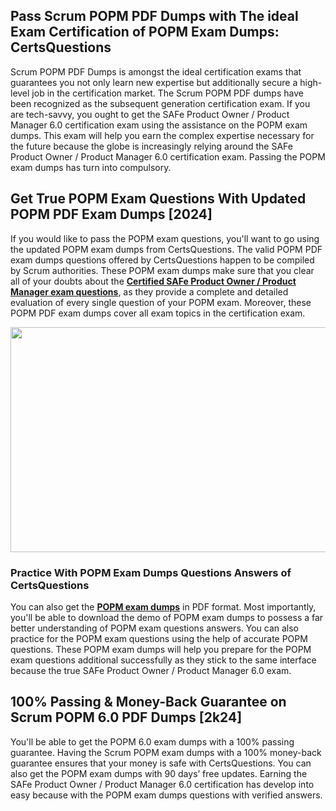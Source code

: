 <h2>Pass Scrum POPM PDF Dumps with The ideal Exam Certification of POPM Exam Dumps: CertsQuestions</h2>
<p>Scrum POPM PDF Dumps is amongst the ideal certification exams that guarantees you not only learn new expertise but additionally secure a high-level job in the certification market. The Scrum POPM PDF dumps have been recognized as the subsequent generation certification exam. If you are tech-savvy, you ought to get the SAFe Product Owner / Product Manager 6.0 certification exam using the assistance on the POPM exam dumps. This exam will help you earn the complex expertise necessary for the future because the globe is increasingly relying around the SAFe Product Owner / Product Manager 6.0 certification exam. Passing the POPM exam dumps has turn into compulsory.</p>
<h2>Get True POPM Exam Questions With Updated POPM PDF Exam Dumps [2024]</h2>
<p>If you would like to pass the POPM exam questions, you'll want to go using the updated POPM exam dumps from CertsQuestions. The valid POPM PDF exam dumps questions offered by CertsQuestions happen to be compiled by Scrum authorities. These POPM exam dumps make sure that you clear all of your doubts about the <strong><a href="https://www.certsquestions.com/certified-safe-product-owner-/-product-manager-certification.html">Certified SAFe Product Owner / Product Manager exam questions</a></strong>, as they provide a complete and detailed evaluation of every single question of your POPM exam. Moreover, these POPM PDF exam dumps cover all exam topics in the certification exam.</p>
<p><img style="display: block; margin-left: auto; margin-right: auto;" src="https://i.imgur.com/53zZ4Bb.png" alt="" width="720" height="360" /></p>
<h3>Practice With POPM Exam Dumps Questions Answers of CertsQuestions</h3>
<p>You can also get the <a href="https://www.certsquestions.com/POPM-pdf-dumps.html"><strong>POPM exam dumps</strong></a> in PDF format. Most importantly, you'll be able to download the demo of POPM exam dumps to possess a far better understanding of POPM exam questions answers. You can also practice for the POPM exam questions using the help of accurate POPM questions. These POPM exam dumps will help you prepare for the POPM exam questions additional successfully as they stick to the same interface because the true SAFe Product Owner / Product Manager 6.0 exam.</p>
<h2>100% Passing &amp; Money-Back Guarantee on Scrum POPM 6.0 PDF Dumps [2k24]</h2>
<p>You'll be able to get the POPM 6.0 exam dumps with a 100% passing guarantee. Having the Scrum POPM exam dumps with a 100% money-back guarantee ensures that your money is safe with CertsQuestions. You can also get the POPM exam dumps with 90 days&rsquo; free updates. Earning the SAFe Product Owner / Product Manager 6.0 certification has develop into easy because with the POPM exam dumps questions with verified answers.</p>
